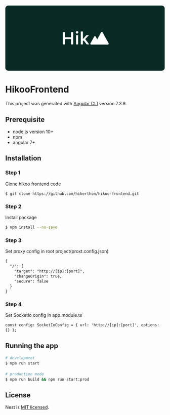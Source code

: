 ![image](doc/source/image/Hikoo_logo.png)
# HikooFrontend

This project was generated with [Angular CLI](https://github.com/angular/angular-cli) version 7.3.9.

## Prerequisite
- node.js version 10+
- npm
- angular 7+
## Installation

### Step 1
Clone hikoo frontend code
```
$ git clone https://github.com/hikerthon/hikoo-frontend.git
```

### Step 2
Install package
```bash
$ npm install --no-save
```

### Step 3
Set proxy config in root project(proxt.config.json)
```
{
  "/": {
    "target": "http://[ip]:[port]",
    "changeOrigin": true,
    "secure": false
  }
}
```

### Step 4
Set SocketIo config in app.module.ts
```
const config: SocketIoConfig = { url: 'http://[ip]:[port]', options: {} };
```

## Running the app

```bash
# development
$ npm run start

# production mode
$ npm run build && npm run start:prod
```

## License

  Nest is [MIT licensed](LICENSE).
